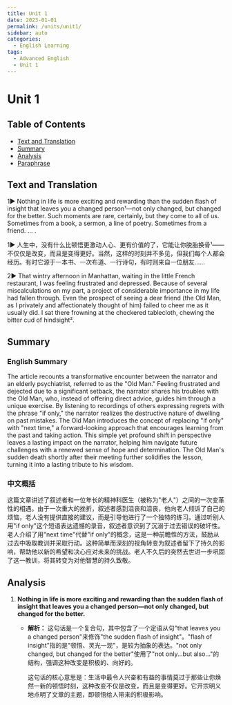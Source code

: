 ```yaml
---
title: Unit 1
date: 2023-01-01
permalink: /units/unit1/
sidebar: auto
categories:
  - English Learning
tags:
  - Advanced English
  - Unit 1
---
```


# Unit 1

## Table of Contents
- [Text and Translation](#text-and-translation)
- [Summary](#summary)
- [Analysis](#analysis)
- [Paraphrase](#paraphrase)

## Text and Translation

1▶ Nothing in life is more exciting and rewarding than the sudden flash of insight that leaves you a changed person¹—not only changed, but changed for the better. Such moments are rare, certainly, but they come to all of us. Sometimes from a book, a sermon, a line of poetry. Sometimes from a friend. … .

1▶ 人生中，没有什么比顿悟更激动人心、更有价值的了，它能让你脱胎换骨¹——不仅仅是改变，而且是变得更好。当然，这样的时刻并不多见，但我们每个人都会经历。有时它源于一本书、一次布道、一行诗句，有时则来自一位朋友……

2▶ That wintry afternoon in Manhattan, waiting in the little French restaurant, I was feeling frustrated and depressed. Because of several miscalculations on my part, a project of considerable importance in my life had fallen through. Even the prospect of seeing a dear friend (the Old Man, as I privately and affectionately thought of him) failed to cheer me as it usually did. I sat there frowning at the checkered tablecloth, chewing the bitter cud of hindsight².

<!-- Due to length limitations, this is just a portion of the content. The full content will be added in the actual implementation -->

## Summary

### English Summary

The article recounts a transformative encounter between the narrator and an elderly psychiatrist, referred to as the "Old Man." Feeling frustrated and dejected due to a significant setback, the narrator shares his troubles with the Old Man, who, instead of offering direct advice, guides him through a unique exercise. By listening to recordings of others expressing regrets with the phrase "if only," the narrator realizes the destructive nature of dwelling on past mistakes. The Old Man introduces the concept of replacing "if only" with "next time," a forward-looking approach that encourages learning from the past and taking action. This simple yet profound shift in perspective leaves a lasting impact on the narrator, helping him navigate future challenges with a renewed sense of hope and determination. The Old Man's sudden death shortly after their meeting further solidifies the lesson, turning it into a lasting tribute to his wisdom.

### 中文概括

这篇文章讲述了叙述者和一位年长的精神科医生（被称为"老人"）之间的一次变革性的相遇。由于一次重大的挫折，叙述者感到沮丧和沮丧，他向老人倾诉了自己的烦恼，老人没有提供直接的建议，而是引导他进行了一个独特的练习。通过听别人用"if only"这个短语表达遗憾的录音，叙述者意识到了沉溺于过去错误的破坏性。老人介绍了用"next time"代替"if only"的概念，这是一种前瞻性的方法，鼓励从过去中吸取教训并采取行动。这种简单而深刻的视角转变为叙述者留下了持久的影响，帮助他以新的希望和决心应对未来的挑战。老人不久后的突然去世进一步巩固了这一教训，将其转变为对他智慧的持久致敬。

## Analysis

1. **Nothing in life is more exciting and rewarding than the sudden flash of insight that leaves you a changed person—not only changed, but changed for the better.**

   - **解析：** 这句话是一个复合句，其中包含了一个定语从句"that leaves you a changed person"来修饰"the sudden flash of insight"。"flash of insight"指的是"顿悟、灵光一现"，是较为抽象的表达。"not only changed, but changed for the better"使用了"not only...but also..."的结构，强调这种改变是积极的、向好的。

     这句话的核心意思是：生活中最令人兴奋和有益的事情莫过于那些让你焕然一新的顿悟时刻，这种改变不仅是改变，而且是变得更好。它开宗明义地点明了文章的主题，即顿悟给人带来的积极影响。

<!-- More analysis would be included in the full implementation -->
